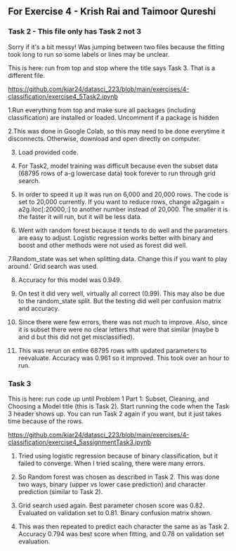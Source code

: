 ## For Exercise 4 - Krish Rai and Taimoor Qureshi

### Task 2 - This file only has Task 2 not 3

Sorry if it's a bit messy! Was jumping between two files because the fitting took long to run so some labels or lines may be unclear.

This is here: run from top and stop where the title says Task 3. That is a different file.

https://github.com/kiar24/datasci_223/blob/main/exercises/4-classification/exercise4_5Task2.ipynb

1.Run everything from top and make sure all packages (including classification) are installed or loaded. Uncomment if a package is hidden

2.This was done in Google Colab, so this may need to be done everytime it disconnects. Otherwise, download and open directly on computer.

3. Load provided code. 

4. For Task2, model training was difficult because even the subset data (68795 rows of a-g lowercase data) took forever to run through grid search.

5. In order to speed it up it was run on 6,000 and 20,000 rows. The code is set to 20,000 currently. If you want to reduce rows, change a2gagain = a2g.iloc[:20000,:] to another number instead of 20,000. The smaller it is the faster it will run, but it will be less data.

6. Went with random forest because it tends to do well and the parameters are easy to adjust. Logistic regression works better with binary and boost and other methods were not used as forest did well.

7.Random_state was set when splitting data. Change this if you want to play around.' Grid search was used.

8. Accuracy for this model was 0.949. 

9. On test it did very well, virtually all correct (0.99). This may also be due to the random_state split. But the testing did well per confusion matrix and accuracy.

10. Since there were few errors, there was not much to improve. Also, since it is subset there were no clear letters that were that similar (maybe b and d but this did not get misclassified).

11. This was rerun on entire 68795 rows with updated parameters to reevaluate. Accuracy was 0.961 so it improved. This took over an hour to run.

### Task 3
This is here: run code up until Problem 1 Part 1: Subset, Cleaning, and Choosing a Model title (this is Task 2). Start running the code when the Task 3 header shows up. You can run Task 2 again if you want, but it just takes time because of the rows.

https://github.com/kiar24/datasci_223/blob/main/exercises/4-classification/exercise4_5assignmentTask3.ipynb

1. Tried using logistic regression because of binary classification, but it failed to converge. When I tried scaling, there were many errors.

2. So Random forest was chosen as described in Task 2. This was done two ways, binary (upper vs lower case prediction) and character prediction (similar to Task 2).

3. Grid search used again. Best parameter chosen score was 0.82. Evaluated on validation set to 0.81. Binary confusion matrix shown.

4. This was then repeated to predict each character the same as as Task 2. Accuracy 0.794 was best score when fitting, and 0.78 on validation set evaluation.
